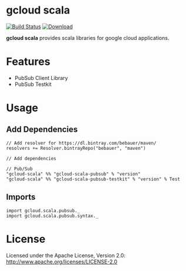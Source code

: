 gcloud scala
============

[![Build Status](https://travis-ci.org/bebauer/gcloud-scala.svg?branch=master)](https://travis-ci.org/bebauer/gcloud-scala) [ ![Download](https://api.bintray.com/packages/bebauer/maven/gcloud-scala-pubsub/images/download.svg) ](https://bintray.com/bebauer/maven/gcloud-scala-pubsub/_latestVersion)

**gcloud scala** provides scala libraries for google cloud applications.

# Features

- PubSub Client Library
- PubSub Testkit

# Usage

## Add Dependencies

```
// Add resolver for https://dl.bintray.com/bebauer/maven/
resolvers += Resolver.bintrayRepo("bebauer", "maven")

// Add dependencies

// Pub/Sub
"gcloud-scala" %% "gcloud-scala-pubsub" % "version"
"gcloud-scala" %% "gcloud-scala-pubsub-testkit" % "version" % Test
```

## Imports

```
import gcloud.scala.pubsub._
import gcloud.scala.pubsub.syntax._
```

# License

Licensed under the Apache License, Version 2.0: http://www.apache.org/licenses/LICENSE-2.0